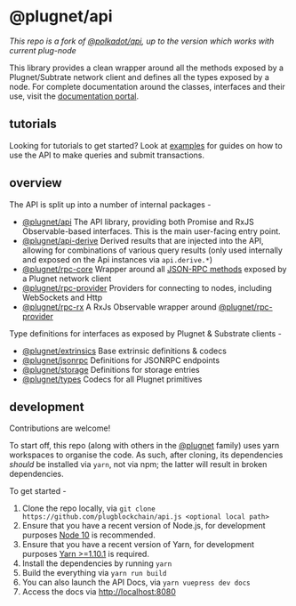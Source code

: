 # @plugnet/api

_This repo is a fork of [@polkadot/api](https://github.com/polkadot-js/api), up to the version which works with current plug-node_

This library provides a clean wrapper around all the methods exposed by a Plugnet/Subtrate network client and defines all the types exposed by a node. For complete documentation around the classes, interfaces and their use, visit the [documentation portal](https://www.poweredbyplug.com/).

## tutorials

Looking for tutorials to get started? Look at [examples](https://www.poweredbyplug.com/) for guides on how to use the API to make queries and submit transactions.

## overview

The API is split up into a number of internal packages -

- [@plugnet/api](packages/api/) The API library, providing both Promise and RxJS Observable-based interfaces. This is the main user-facing entry point.
- [@plugnet/api-derive](packages/api-derive/) Derived results that are injected into the API, allowing for combinations of various query results (only used internally and exposed on the Api instances via `api.derive.*`)
- [@plugnet/rpc-core](packages/rpc-core/) Wrapper around all [JSON-RPC methods](https://www.poweredbyplug.com/) exposed by a Plugnet network client
- [@plugnet/rpc-provider](packages/rpc-provider/) Providers for connecting to nodes, including WebSockets and Http
- [@plugnet/rpc-rx](packages/rpc-rx/) A RxJs Observable wrapper around [@plugnet/rpc-provider](packages/rpc-provider)

Type definitions for interfaces as exposed by Plugnet & Substrate clients -

- [@plugnet/extrinsics](packages/type-extrinsics/) Base extrinsic definitions & codecs
- [@plugnet/jsonrpc](packages/type-jsonrpc/) Definitions for JSONRPC endpoints
- [@plugnet/storage](packages/type-storage/) Definitions for storage entries
- [@plugnet/types](packages/types/) Codecs for all Plugnet primitives

## development

Contributions are welcome!

To start off, this repo (along with others in the [@plugnet](https://github.com/plugblockchain/) family) uses yarn workspaces to organise the code. As such, after cloning, its dependencies _should_ be installed via `yarn`, not via npm; the latter will result in broken dependencies.

To get started -

1. Clone the repo locally, via `git clone https://github.com/plugblockchain/api.js <optional local path>`
2. Ensure that you have a recent version of Node.js, for development purposes [Node 10](https://nodejs.org/en/) is recommended.
3. Ensure that you have a recent version of Yarn, for development purposes [Yarn >=1.10.1](https://yarnpkg.com/docs/install) is required.
4. Install the dependencies by running `yarn`
5. Build the everything via `yarn run build`
6. You can also launch the API Docs, via `yarn vuepress dev docs`
7. Access the docs via [http://localhost:8080](http://localhost:8080)

